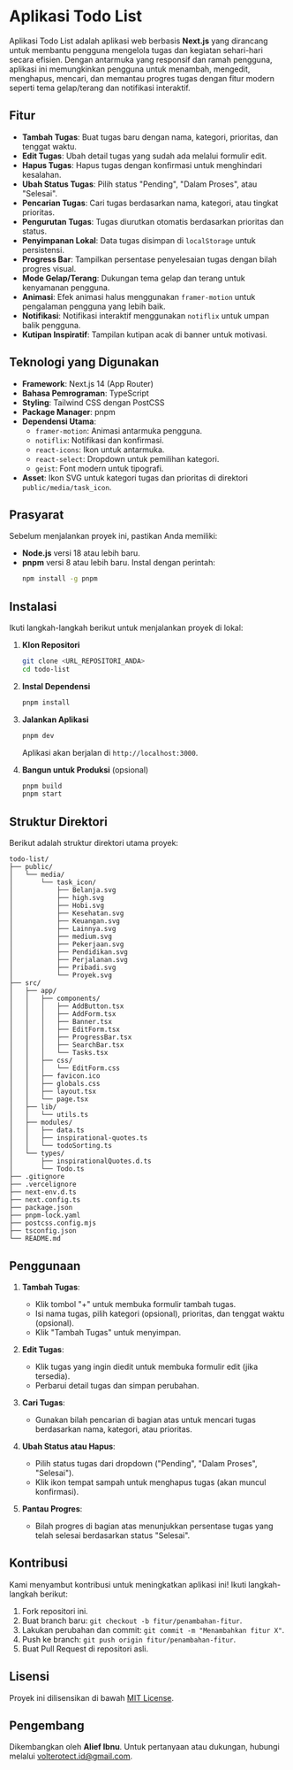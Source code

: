 # Aplikasi Todo List

Aplikasi Todo List adalah aplikasi web berbasis **Next.js** yang dirancang untuk membantu pengguna mengelola tugas dan kegiatan sehari-hari secara efisien. Dengan antarmuka yang responsif dan ramah pengguna, aplikasi ini memungkinkan pengguna untuk menambah, mengedit, menghapus, mencari, dan memantau progres tugas dengan fitur modern seperti tema gelap/terang dan notifikasi interaktif.

## Fitur

- **Tambah Tugas**: Buat tugas baru dengan nama, kategori, prioritas, dan tenggat waktu.
- **Edit Tugas**: Ubah detail tugas yang sudah ada melalui formulir edit.
- **Hapus Tugas**: Hapus tugas dengan konfirmasi untuk menghindari kesalahan.
- **Ubah Status Tugas**: Pilih status "Pending", "Dalam Proses", atau "Selesai".
- **Pencarian Tugas**: Cari tugas berdasarkan nama, kategori, atau tingkat prioritas.
- **Pengurutan Tugas**: Tugas diurutkan otomatis berdasarkan prioritas dan status.
- **Penyimpanan Lokal**: Data tugas disimpan di `localStorage` untuk persistensi.
- **Progress Bar**: Tampilkan persentase penyelesaian tugas dengan bilah progres visual.
- **Mode Gelap/Terang**: Dukungan tema gelap dan terang untuk kenyamanan pengguna.
- **Animasi**: Efek animasi halus menggunakan `framer-motion` untuk pengalaman pengguna yang lebih baik.
- **Notifikasi**: Notifikasi interaktif menggunakan `notiflix` untuk umpan balik pengguna.
- **Kutipan Inspiratif**: Tampilan kutipan acak di banner untuk motivasi.

## Teknologi yang Digunakan

- **Framework**: Next.js 14 (App Router)
- **Bahasa Pemrograman**: TypeScript
- **Styling**: Tailwind CSS dengan PostCSS
- **Package Manager**: pnpm
- **Dependensi Utama**:
  - `framer-motion`: Animasi antarmuka pengguna.
  - `notiflix`: Notifikasi dan konfirmasi.
  - `react-icons`: Ikon untuk antarmuka.
  - `react-select`: Dropdown untuk pemilihan kategori.
  - `geist`: Font modern untuk tipografi.
- **Asset**: Ikon SVG untuk kategori tugas dan prioritas di direktori `public/media/task_icon`.

## Prasyarat

Sebelum menjalankan proyek ini, pastikan Anda memiliki:

- **Node.js** versi 18 atau lebih baru.
- **pnpm** versi 8 atau lebih baru. Instal dengan perintah:
  ```bash
  npm install -g pnpm
  ```

## Instalasi

Ikuti langkah-langkah berikut untuk menjalankan proyek di lokal:

1. **Klon Repositori**

   ```bash
   git clone <URL_REPOSITORI_ANDA>
   cd todo-list
   ```

2. **Instal Dependensi**

   ```bash
   pnpm install
   ```

3. **Jalankan Aplikasi**

   ```bash
   pnpm dev
   ```

   Aplikasi akan berjalan di `http://localhost:3000`.

4. **Bangun untuk Produksi** (opsional)
   ```bash
   pnpm build
   pnpm start
   ```

## Struktur Direktori

Berikut adalah struktur direktori utama proyek:

```
todo-list/
├── public/
│   └── media/
│       └── task_icon/
│           ├── Belanja.svg
│           ├── high.svg
│           ├── Hobi.svg
│           ├── Kesehatan.svg
│           ├── Keuangan.svg
│           ├── Lainnya.svg
│           ├── medium.svg
│           ├── Pekerjaan.svg
│           ├── Pendidikan.svg
│           ├── Perjalanan.svg
│           ├── Pribadi.svg
│           └── Proyek.svg
├── src/
│   ├── app/
│   │   ├── components/
│   │   │   ├── AddButton.tsx
│   │   │   ├── AddForm.tsx
│   │   │   ├── Banner.tsx
│   │   │   ├── EditForm.tsx
│   │   │   ├── ProgressBar.tsx
│   │   │   ├── SearchBar.tsx
│   │   │   └── Tasks.tsx
│   │   ├── css/
│   │   │   └── EditForm.css
│   │   ├── favicon.ico
│   │   ├── globals.css
│   │   ├── layout.tsx
│   │   └── page.tsx
│   ├── lib/
│   │   └── utils.ts
│   ├── modules/
│   │   ├── data.ts
│   │   ├── inspirational-quotes.ts
│   │   └── todoSorting.ts
│   └── types/
│       ├── inspirationalQuotes.d.ts
│       └── Todo.ts
├── .gitignore
├── .vercelignore
├── next-env.d.ts
├── next.config.ts
├── package.json
├── pnpm-lock.yaml
├── postcss.config.mjs
├── tsconfig.json
└── README.md
```

## Penggunaan

1. **Tambah Tugas**:

   - Klik tombol "+" untuk membuka formulir tambah tugas.
   - Isi nama tugas, pilih kategori (opsional), prioritas, dan tenggat waktu (opsional).
   - Klik "Tambah Tugas" untuk menyimpan.

2. **Edit Tugas**:

   - Klik tugas yang ingin diedit untuk membuka formulir edit (jika tersedia).
   - Perbarui detail tugas dan simpan perubahan.

3. **Cari Tugas**:

   - Gunakan bilah pencarian di bagian atas untuk mencari tugas berdasarkan nama, kategori, atau prioritas.

4. **Ubah Status atau Hapus**:

   - Pilih status tugas dari dropdown ("Pending", "Dalam Proses", "Selesai").
   - Klik ikon tempat sampah untuk menghapus tugas (akan muncul konfirmasi).

5. **Pantau Progres**:
   - Bilah progres di bagian atas menunjukkan persentase tugas yang telah selesai berdasarkan status "Selesai".

## Kontribusi

Kami menyambut kontribusi untuk meningkatkan aplikasi ini! Ikuti langkah-langkah berikut:

1. Fork repositori ini.
2. Buat branch baru: `git checkout -b fitur/penambahan-fitur`.
3. Lakukan perubahan dan commit: `git commit -m "Menambahkan fitur X"`.
4. Push ke branch: `git push origin fitur/penambahan-fitur`.
5. Buat Pull Request di repositori asli.

## Lisensi

Proyek ini dilisensikan di bawah [MIT License](LICENSE).

## Pengembang

Dikembangkan oleh **Alief Ibnu**. Untuk pertanyaan atau dukungan, hubungi melalui [volterotect.id@gmail.com](mailto:volterotect.id@gmail.com).
